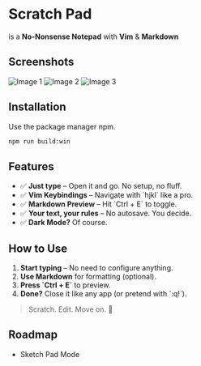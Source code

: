 # Scratch Pad

is a **No-Nonsense Notepad** with **Vim** & **Markdown** 

## Screenshots
![Image 1](https://i.imgur.com/Ajqjp8Z.png)
![Image 2](https://i.imgur.com/RK8Wzmr.png)
![Image 3](https://i.imgur.com/ZQFZfUj.png)
## Installation

Use the package manager npm.

```bash
npm run build:win 
```

## Features  
- ✅ **Just type** – Open it and go. No setup, no fluff.  
- ✅ **Vim Keybindings** – Navigate with \`hjkl\` like a pro.  
- ✅ **Markdown Preview** – Hit \`Ctrl + E\` to toggle.  
- ✅ **Your text, your rules** – No autosave. You decide.  
- ✅ **Dark Mode?** Of course.  

## How to Use  
1. **Start typing** – No need to configure anything.  
2. **Use Markdown** for formatting (optional).  
3. **Press \`Ctrl + E\`** to preview.  
4. **Done?** Close it like any app (or pretend with \`:q!\`).  

> Scratch. Edit. Move on. 🚀  

## Roadmap
- Sketch Pad Mode

